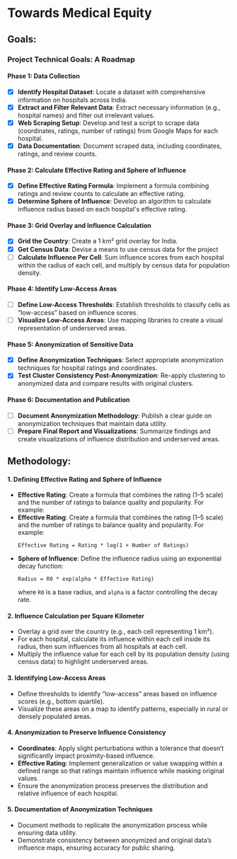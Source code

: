 # Towards Medical Equity

## Goals:

### Project Technical Goals: A Roadmap

#### Phase 1: Data Collection

- [x] **Identify Hospital Dataset**: Locate a dataset with comprehensive information on hospitals across India.
- [x] **Extract and Filter Relevant Data**: Extract necessary information (e.g., hospital names) and filter out irrelevant values.
- [x] **Web Scraping Setup**: Develop and test a script to scrape data (coordinates, ratings, number of ratings) from Google Maps for each hospital.
- [x] **Data Documentation**: Document scraped data, including coordinates, ratings, and review counts.

#### Phase 2: Calculate Effective Rating and Sphere of Influence

- [x] **Define Effective Rating Formula**: Implement a formula combining ratings and review counts to calculate an effective rating.
- [x] **Determine Sphere of Influence**: Develop an algorithm to calculate influence radius based on each hospital's effective rating.

#### Phase 3: Grid Overlay and Influence Calculation

- [x] **Grid the Country**: Create a 1 km² grid overlay for India.
- [x] **Get Census Data**: Devise a means to use census data for the project
- [ ] **Calculate Influence Per Cell**: Sum influence scores from each hospital within the radius of each cell, and multiply by census data for population density.

#### Phase 4: Identify Low-Access Areas

- [ ] **Define Low-Access Thresholds**: Establish thresholds to classify cells as “low-access” based on influence scores.
- [ ] **Visualize Low-Access Areas**: Use mapping libraries to create a visual representation of underserved areas.

#### Phase 5: Anonymization of Sensitive Data

- [x] **Define Anonymization Techniques**: Select appropriate anonymization techniques for hospital ratings and coordinates.
- [x] **Test Cluster Consistency Post-Anonymization**: Re-apply clustering to anonymized data and compare results with original clusters.

#### Phase 6: Documentation and Publication

- [ ] **Document Anonymization Methodology**: Publish a clear guide on anonymization techniques that maintain data utility.
- [ ] **Prepare Final Report and Visualizations**: Summarize findings and create visualizations of influence distribution and underserved areas.

## Methodology:

#### 1. Defining Effective Rating and Sphere of Influence

- **Effective Rating**: Create a formula that combines the rating (1–5 scale) and the number of ratings to balance quality and popularity. For example:
- **Effective Rating**: Create a formula that combines the rating (1–5 scale) and the number of ratings to balance quality and popularity. For example:
  ```
  Effective Rating = Rating * log(1 + Number of Ratings)
  ```
- **Sphere of Influence**: Define the influence radius using an exponential decay function:
  ```
  Radius = R0 * exp(alpha * Effective Rating)
  ```
  where `R0` is a base radius, and `alpha` is a factor controlling the decay rate.

#### 2. Influence Calculation per Square Kilometer

- Overlay a grid over the country (e.g., each cell representing 1 km²).
- For each hospital, calculate its influence within each cell inside its radius, then sum influences from all hospitals at each cell.
- Multiply the influence value for each cell by its population density (using census data) to highlight underserved areas.

#### 3. Identifying Low-Access Areas

- Define thresholds to identify “low-access” areas based on influence scores (e.g., bottom quartile).
- Visualize these areas on a map to identify patterns, especially in rural or densely populated areas.

#### 4. Anonymization to Preserve Influence Consistency

- **Coordinates**: Apply slight perturbations within a tolerance that doesn’t significantly impact proximity-based influence.
- **Effective Rating**: Implement generalization or value swapping within a defined range so that ratings maintain influence while masking original values.
- Ensure the anonymization process preserves the distribution and relative influence of each hospital.

#### 5. Documentation of Anonymization Techniques

- Document methods to replicate the anonymization process while ensuring data utility.
- Demonstrate consistency between anonymized and original data’s influence maps, ensuring accuracy for public sharing.
